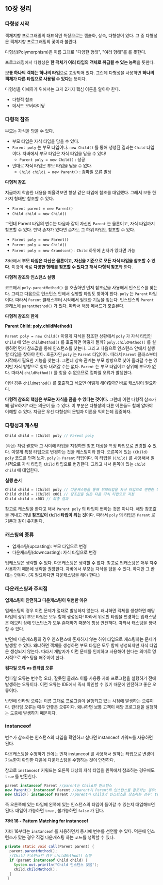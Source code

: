 ## 10장 정리

### 다형성 시작

객체지향 프로그래밍의 대표적인 특징으로는 캡슐화, 상속, 다형성이 있다. 그 중 다형성은 객체지향 프로그래밍의 꽃이라 불린다.

다형성(Polymorphism)은 이름 그대로 "다양한 형태", "여러 형태"를 를 뜻한다.

프로그래밍에서 다형성은 **한 객체가 여러 타입의 객체로 취급될 수 있는 능력**을 뜻한다.

**보통 하나의 객체는 하나의 타입**으로 고정되어 있다. 그런데 다형성을 사용하면 **하나의 객체가 다른 타입으로 사용될 수 있다**는 뜻이다.

다형성을 이해하기 위해서는 크게 2가지 핵심 이론을 알아야 한다.

- 다형적 참조
- 메서드 오버라이딩

### 다형적 참조

부모는 자식을 담을 수 있다.

- 부모 타입은 자식 타입을 담을 수 있다.
- `Parent poly` 는 부모 타입이다. `new Child()` 를 통해 생성된 결과는 `Child` 타입이다. 자바에서 부모 타입은 자식 타입을 담을 수 있다!
  - `Parent poly = new Child()` : 성공
- 반대로 자식 타입은 부모 타입을 담을 수 없다.
  - `Child child1 = new Parent()` : 컴파일 오류 발생

**다형적 참조**

지금까지 학습한 내용을 떠올려보면 항상 같은 타입에 참조를 대입했다. 그래서 보통 한 가지 형태만 참조할 수 있다.

- `Parent parent = new Parent()`
- `Child child = new Child()`

그런데 Parent 타입의 변수는 다음과 같이 자신인 `Parent` 는 물론이고, 자식 타입까지 참조할 수 있다. 만약 손자가 있다면 손자도 그 하위 타입도 참조할 수 있다.

- `Parent poly = new Parent()`
- `Parent poly = new Child()`
- `Parent poly = new Grandson()` : `Child` 하위에 손자가 있다면 가능

자바에서 **부모 타입은 자신은 물론이고, 자신을 기준으로 모든 자식 타입을 참조할 수 있다.** 이것이 바로 **다양한 형태를 참조할 수 있다고 해서 다형적 참조**라 한다.

**다형적 참조와 인스턴스 실행**

코드에서 `poly.parentMethod()` 를 호출하면 먼저 참조값을 사용해서 인스턴스를 찾는다. 그리고 다음으로 인스턴스 안에서 실행할 타입도 찾아야 한다. `poly` 는 `Parent` 타입이다. 따라서 `Parent` 클래스부터 시작해서 필요한 기능을 찾는다. 인스턴스의 `Parent` 클래스에 `parentMethod()` 가 있다. 따라서 해당 메서드가 호출된다.

**다형적 참조의 한계**

**Parent Child: poly.childMethod()**

`Parent poly = new Child()` 이렇게 자식을 참조한 상황에서 `poly` 가 자식 타입인 `Child` 에 있는 `childMethod()` 를 호출하면 어떻게 될까?
`poly.childMethod()` 를 실행하면 먼저 참조값을 통해 인스턴스를 찾는다. 그리고 다음으로 인스턴스 안에서 실행할 타입을 찾아야 한다. 호출자인 `poly` 는 `Parent` 타입이다. 따라서 `Parent` 클래스부터 시작해서 필요한 기능을 찾는다. 그런데 상속 관계는 부모 방향으로 찾아 올라갈 수는 있지만 자식 방향으로 찾아 내려갈 수는 없다. `Parent` 는 부모 타입이고 상위에 부모가 없다. 따라서 `childMethod()` 를 찾을 수 없으므로 컴파일 오류가 발생한다.

이런 경우 `childMethod()` 를 호출하고 싶으면 어떻게 해야할까? 바로 캐스팅이 필요하다.

**다형적 참조의 핵심은 부모는 자식을 품을 수 있다는 것이다.**
그런데 이런 다형적 참조가 왜 필요하지? 라는 의문이 들 수 있다. 이 부분은 다형성의 다른 이론들도 함께 알아야 이해할 수 있다. 지금은 우선 다형성의 문법과 이론을 익히는데 집중하자.

### 다형성과 캐스팅

```java
Child child = (Child) poly // Parent poly
```

`(타입)` 처럼 괄호와 그 사이에 타입을 지정하면 참조 대상을 특정 타입으로 변경할 수 있다. 이렇게 특정 타입으로 변경하는 것을 캐스팅이라 한다.
오른쪽에 있는 `(Child) poly` 코드를 먼저 보자. `poly` 는 `Parent` 타입이다. 이 타입을 `(Child)` 를 사용해서 일시적으로 자식 타입인 `Child` 타입으로 변경한다. 그리고 나서 왼쪽에 있는 `Child child` 에 대입한다.

**실행 순서**

```java
Child child = (Child) poly // 다운캐스팅을 통해 부모타입을 자식 타입으로 변환한 다음에 대입 시도
Child child = (Child) x001 // 참조값을 읽은 다음 자식 타입으로 지정
Child child = x001 // 최종 결과
```

참고로 캐스팅을 한다고 해서 `Parent poly` 의 타입이 변하는 것은 아니다. 해당 참조값을 꺼내고 꺼낸 **참조값이 `Child` 타입이 되는 것**이다. 따라서 `poly` 의 타입은 `Parent` 로 기존과 같이 유지된다.

### 캐스팅의 종류

- 업캐스팅(upcasting): 부모 타입으로 변경
- 다운캐스팅(downcasting): 자식 타입으로 변경

업캐스팅은 생략할 수 있다. 다운캐스팅은 생략할 수 없다. 참고로 업캐스팅은 매우 자주 사용하기 때문에 생략을 권장한다.
자바에서 부모는 자식을 담을 수 있다. 하지만 그 반대는 안된다. (꼭 필요하다면 다운캐스팅을 해야 한다.)

### 다운캐스팅과 주의점

**업캐스팅이 안전하고 다운캐스팅이 위험한 이유**

업캐스팅의 경우 이런 문제가 절대로 발생하지 않는다. 왜냐하면 객체를 생성하면 해당 타입의 상위 부모 타입은 모두 함께 생성된다! 따라서 위로만 타입을 변경하는 업캐스팅은 메모리 상에 인스턴스가 모두 존재하기 때문에 항상 안전하다. 따라서 캐스팅을 생략할 수 있다.

반면에 다운캐스팅의 경우 인스턴스에 존재하지 않는 하위 타입으로 캐스팅하는 문제가 발생할 수 있다. 왜냐하면 객체를 생성하면 부모 타입은 모두 함께 생성되지만 자식 타입은 생성되지 않는다. 따라서 개발자가 이런 문제를 인지하고 사용해야 한다는 의미로 명시적으로 캐스팅을 해주어야 한다.

**컴파일 오류 vs 런타임 오류**

컴파일 오류는 변수명 오타, 잘못된 클래스 이름 사용등 자바 프로그램을 실행하기 전에 발생하는 오류이다. 이런 오류는 IDE에서 즉시 확인할 수 있기 때문에 안전하고 좋은 오류이다.

반면에 런타임 오류는 이름 그대로 프로그램이 실행되고 있는 시점에 발생하는 오류이다. 런타임 오류는 매우 안좋은 오류이다. 왜냐하면 보통 고객이 해당 프로그램을 실행하는 도중에 발생하기 때문이다.

### instanceof

변수가 참조하는 인스턴스의 타입을 확인하고 싶다면 instanceof 키워드를 사용하면 된다.

다운캐스팅을 수행하기 전에는 먼저 instanceof 를 사용해서 원하는 타입으로 변경이 가능한지 확인한 다음에 다운캐스팅을 수행하는 것이 안전하다.

참고로 `instanceof` 키워드는 오른쪽 대상의 자식 타입을 왼쪽에서 참조하는 경우에도 `true` 를 반환한다.

```java
parent instanceof Parent //parent는 Child의 인스턴스
new Parent() instanceof Parent //parent가 Parent의 인스턴스를 참조하는 경우: true
new Child() instanceof Parent //parent가 Child의 인스턴스를 참조하는 경우: true
```

즉 오른쪽에 있는 타입에 왼쪽에 있는 인스턴스의 타입이 들어갈 수 있는지 대입해보면 된다. 대입이 가능하면 `true` , 불가능하면 `false` 가 된다.

**자바 16 - Pattern Matching for instanceof**

자바 16부터는 `instanceof` 를 사용하면서 동시에 변수를 선언할 수 있다. 덕분에 인스턴스가 맞는 경우 직접 다운캐스팅 하는 코드를 생략할 수 있다.

```java
private static void call(Parent parent) {
  parent.parentMethod();
  //Child 인스턴스인 경우 childMethod() 실행
  if (parent instanceof Child child) {
    System.out.println("Child 인스턴스 맞음");
    child.childMethod();
  }
 }
```
